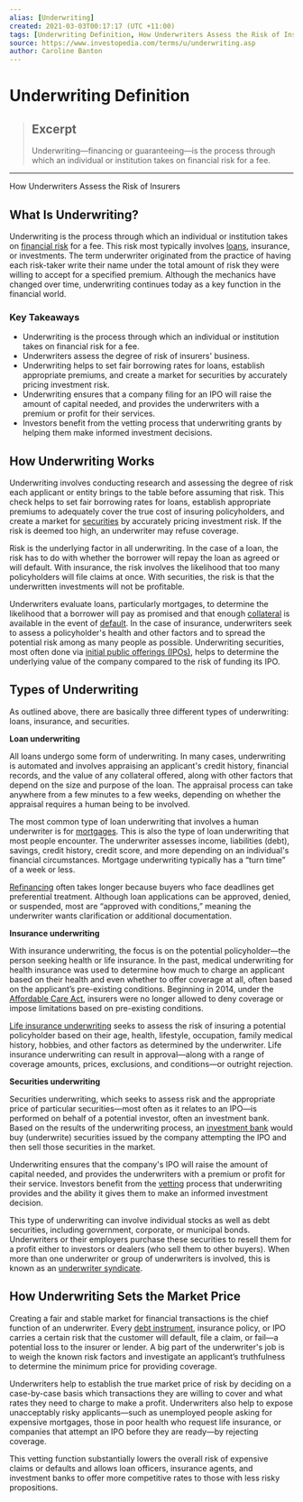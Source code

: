 ```yaml
---
alias: [Underwriting]
created: 2021-03-03T00:17:17 (UTC +11:00)
tags: [Underwriting Definition, How Underwriters Assess the Risk of Insurers]
source: https://www.investopedia.com/terms/u/underwriting.asp
author: Caroline Banton
---
```


# Underwriting Definition

> ## Excerpt
> Underwriting—financing or guaranteeing—is the process through which an individual or institution takes on financial risk for a fee.

---

How Underwriters Assess the Risk of Insurers
## What Is Underwriting?

Underwriting is the process through which an individual or institution takes on [financial risk](https://www.investopedia.com/terms/f/financialrisk.asp) for a fee. This risk most typically involves [loans](https://www.investopedia.com/terms/l/loan.asp), insurance, or investments. The term underwriter originated from the practice of having each risk-taker write their name under the total amount of risk they were willing to accept for a specified premium. Although the mechanics have changed over time, underwriting continues today as a key function in the financial world.

### Key Takeaways

-   Underwriting is the process through which an individual or institution takes on financial risk for a fee. 
-   Underwriters assess the degree of risk of insurers' business.
-   Underwriting helps to set fair borrowing rates for loans, establish appropriate premiums, and create a market for securities by accurately pricing investment risk.
-   Underwriting ensures that a company filing for an IPO will raise the amount of capital needed, and provides the underwriters with a premium or profit for their services.
-   Investors benefit from the vetting process that underwriting grants by helping them make informed investment decisions.

## How Underwriting Works

Underwriting involves conducting research and assessing the degree of risk each applicant or entity brings to the table before assuming that risk. This check helps to set fair borrowing rates for loans, establish appropriate premiums to adequately cover the true cost of insuring policyholders, and create a market for [securities](https://www.investopedia.com/terms/s/security.asp) by accurately pricing investment risk. If the risk is deemed too high, an underwriter may refuse coverage.

Risk is the underlying factor in all underwriting. In the case of a loan, the risk has to do with whether the borrower will repay the loan as agreed or will default. With insurance, the risk involves the likelihood that too many policyholders will file claims at once. With securities, the risk is that the underwritten investments will not be profitable.

Underwriters evaluate loans, particularly mortgages, to determine the likelihood that a borrower will pay as promised and that enough [collateral](https://www.investopedia.com/terms/c/collateral.asp) is available in the event of [default](https://www.investopedia.com/terms/d/default2.asp). In the case of insurance, underwriters seek to assess a policyholder's health and other factors and to spread the potential risk among as many people as possible. Underwriting securities, most often done via [initial public offerings (IPOs)](https://www.investopedia.com/terms/i/ipo.asp), helps to determine the underlying value of the company compared to the risk of funding its IPO.

## Types of Underwriting

As outlined above, there are basically three different types of underwriting: loans, insurance, and securities.

**Loan underwriting**

All loans undergo some form of underwriting. In many cases, underwriting is automated and involves appraising an applicant's credit history, financial records, and the value of any collateral offered, along with other factors that depend on the size and purpose of the loan. The appraisal process can take anywhere from a few minutes to a few weeks, depending on whether the appraisal requires a human being to be involved.

The most common type of loan underwriting that involves a human underwriter is for [mortgages](https://www.investopedia.com/terms/m/mortgage.asp). This is also the type of loan underwriting that most people encounter. The underwriter assesses income, liabilities (debt), savings, credit history, credit score, and more depending on an individual's financial circumstances. Mortgage underwriting typically has a “turn time” of a week or less.

[Refinancing](https://www.investopedia.com/terms/r/refinance.asp) often takes longer because buyers who face deadlines get preferential treatment. Although loan applications can be approved, denied, or suspended, most are “approved with conditions,” meaning the underwriter wants clarification or additional documentation.

**Insurance underwriting**

With insurance underwriting, the focus is on the potential policyholder—the person seeking health or life insurance. In the past, medical underwriting for health insurance was used to determine how much to charge an applicant based on their health and even whether to offer coverage at all, often based on the applicant’s pre-existing conditions. Beginning in 2014, under the [Affordable Care Act](https://www.investopedia.com/terms/a/affordable-care-act.asp), insurers were no longer allowed to deny coverage or impose limitations based on pre-existing conditions.

[Life insurance underwriting](https://www.investopedia.com/articles/investing/102914/7-factors-affect-your-life-insurance-quote.asp) seeks to assess the risk of insuring a potential policyholder based on their age, health, lifestyle, occupation, family medical history, hobbies, and other factors as determined by the underwriter. Life insurance underwriting can result in approval—along with a range of coverage amounts, prices, exclusions, and conditions—or outright rejection.

**Securities underwriting**

Securities underwriting, which seeks to assess risk and the appropriate price of particular securities—most often as it relates to an IPO—is performed on behalf of a potential investor, often an investment bank. Based on the results of the underwriting process, an [investment bank](https://www.investopedia.com/terms/i/investmentbank.asp) would buy (underwrite) securities issued by the company attempting the IPO and then sell those securities in the market.

Underwriting ensures that the company's IPO will raise the amount of capital needed, and provides the underwriters with a premium or profit for their service. Investors benefit from the [vetting](https://www.investopedia.com/terms/v/vetting.asp) process that underwriting provides and the ability it gives them to make an informed investment decision.

This type of underwriting can involve individual stocks as well as debt securities, including government, corporate, or municipal bonds. Underwriters or their employers purchase these securities to resell them for a profit either to investors or dealers (who sell them to other buyers). When more than one underwriter or group of underwriters is involved, this is known as an [underwriter syndicate](https://www.investopedia.com/terms/u/underwriter-syndicate.asp).

## How Underwriting Sets the Market Price

Creating a fair and stable market for financial transactions is the chief function of an underwriter. Every [debt instrument](https://www.investopedia.com/terms/d/debtinstrument.asp), insurance policy, or IPO carries a certain risk that the customer will default, file a claim, or fail—a potential loss to the insurer or lender. A big part of the underwriter's job is to weigh the known risk factors and investigate an applicant’s truthfulness to determine the minimum price for providing coverage.

Underwriters help to establish the true market price of risk by deciding on a case-by-case basis which transactions they are willing to cover and what rates they need to charge to make a profit. Underwriters also help to expose unacceptably risky applicants—such as unemployed people asking for expensive mortgages, those in poor health who request life insurance, or companies that attempt an IPO before they are ready—by rejecting coverage.

This vetting function substantially lowers the overall risk of expensive claims or defaults and allows loan officers, insurance agents, and investment banks to offer more competitive rates to those with less risky propositions.
